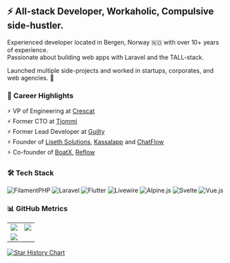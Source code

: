 ## ⚡ All-stack Developer, Workaholic, Compulsive side-hustler.

Experienced developer located in Bergen, Norway 🇳🇴 with over 10+ years of experience. <br>
Passionate about building web apps with Laravel and the TALL-stack.

Launched multiple side-projects and worked in startups, corporates, and web agencies. 🚀

### 💼 Career Highlights

⚡ VP of Engineering at [Crescat](https://crescat.io/) <br>
⚡ Former CTO at [Tjommi](https://tjommi.app/) <br>
⚡ Former Lead Developer at [Guilty](https://guilty.no/) <br>
⚡ Founder
of [Liseth Solutions](http://lisethsolutions.no), [Kassalapp](http://kassal.app) and [ChatFlow](https://chatflow.no/)  <br>
⚡ Co-founder of [BoatX](http://boatx.no), [Reflow](http://reflow.no) <br>

### 🛠️ Tech Stack

![FilamentPHP](https://img.shields.io/badge/Filament-%23EC990D.svg?style=for-the-badge&logo=filamentphp&logoColor=white) ![Laravel](https://img.shields.io/badge/Laravel-%23FF2D20.svg?style=for-the-badge&logo=laravel&logoColor=white) ![Flutter](https://img.shields.io/badge/Flutter-%2302569B.svg?style=for-the-badge&logo=Flutter&logoColor=white) ![Livewire](https://img.shields.io/badge/Livewire-%23DA558C.svg?style=for-the-badge&logo=livewire&logoColor=white) ![Alpine.js](https://img.shields.io/badge/Alpine.js-%2377C1D2.svg?style=for-the-badge&logo=alpine.js&logoColor=white) ![Svelte](https://img.shields.io/badge/Svelte-%23FF3E00.svg?style=for-the-badge&logo=svelte&logoColor=white) ![Vue.js](https://img.shields.io/badge/Vue.js-%233FB27F.svg?style=for-the-badge&logo=vue.js&logoColor=white)


### 📊 GitHub Metrics

<table border="0" cellpadding='0' cellspacing='0'>
  <tr>
    <td>
      <img src="https://github-readme-stats.vercel.app/api?username=helgesverre&show_icons=true&theme=github&border_radius=8" />
    </td>
    <td>
    <img src="https://github-readme-stats.vercel.app/api/top-langs/?username=helgesverre&layout=compact&theme=github&hide=rich+text+format&langs_count=8&border_radius=8" />
    </td>
  </tr>
  <tr>
    <td colspan="2">
      <a href="https://github.com/ashutosh00710/github-readme-activity-graph">
        <img src="https://github-readme-activity-graph.vercel.app/graph?username=helgesverre&theme=github-light&line=5094F0&point=3878cf&hide_title=false&custom_title=Contributions&radius=8" />
      </a>
    </td>
  </tr>
<tr>
</table>



[![Star History Chart](https://api.star-history.com/svg?repos=HelgeSverre/extractor,HelgeSverre/mistral,HelgeSverre/ollama-gui,HelgeSverre/brain,HelgeSverre/receipt-scanner,HelgeSverre/mindwave,HelgeSverre/milvus,HelgeSverre/chromadb,HelgeSverre/blade-heroicons-upgrader&type=Date)](https://star-history.com/#HelgeSverre/extractor&HelgeSverre/mistral&HelgeSverre/ollama-gui&HelgeSverre/brain&HelgeSverre/receipt-scanner&HelgeSverre/mindwave&HelgeSverre/milvus&HelgeSverre/chromadb&HelgeSverre/blade-heroicons-upgrader&Date)
